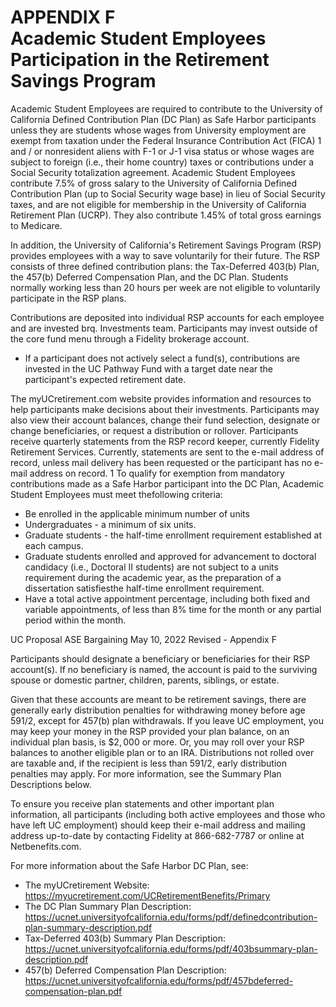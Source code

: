 ---
---
# APPENDIX F <br> Academic Student Employees Participation in the Retirement Savings Program 

Academic Student Employees are required to contribute to the University of California Defined Contribution Plan (DC Plan) as Safe Harbor participants unless they are students whose wages from University employment are exempt from taxation under the Federal
Insurance Contribution Act (FICA) 1 and / or nonresident aliens with F-1 or J-1 visa status or whose wages are subject to foreign (i.e., their home country) taxes or contributions under a Social Security totalization agreement. Academic Student Employees contribute 7.5\% of gross salary to the University of California Defined Contribution Plan (up to Social Security wage base) in lieu of Social Security taxes, and are not eligible for membership in the University of California Retirement Plan (UCRP). They also contribute $1.45 \%$ of total gross earnings to Medicare.

In addition, the University of California's Retirement Savings Program (RSP) provides employees with a way to save voluntarily for their future. The RSP consists of three defined contribution plans: the Tax-Deferred 403(b) Plan, the 457(b) Deferred Compensation Plan, and the DC Plan. Students normally working less than 20 hours per week are not eligible to voluntarily participate in the RSP plans.

Contributions are deposited into individual RSP accounts for each employee and are invested brq. Investments team. Participants may invest outside of the core fund menu through a Fidelity brokerage account.

- If a participant does not actively select a fund(s), contributions are invested in the UC Pathway Fund with a target date near the participant's expected retirement date.

The myUCretirement.com website provides information and resources to help participants make decisions about their investments. Participants may also view their account balances, change their fund selection, designate or change beneficiaries, or request a distribution or rollover. Participants receive quarterly statements from the RSP record keeper, currently Fidelity Retirement Services. Currently, statements are sent to the e-mail address of record, unless mail delivery has been requested or the participant has no e-mail address on record.
1 To qualify for exemption from mandatory contributions made as a Safe Harbor participant into the DC Plan, Academic Student Employees must meet thefollowing criteria:

- Be enrolled in the applicable minimum number of units
- Undergraduates - a minimum of six units.
- Graduate students - the half-time enrollment requirement established at each campus.
- Graduate students enrolled and approved for advancement to doctoral candidacy (i.e., Doctoral II students) are not subject to a units requirement during the academic year, as the preparation of a dissertation satisfiesthe half-time enrollment requirement.
- Have a total active appointment percentage, including both fixed and variable appointments, of less than $8 \%$ time for the month or any partial period within the month.

UC Proposal ASE Bargaining
May 10, 2022
Revised - Appendix F

Participants should designate a beneficiary or beneficiaries for their RSP account(s). If no beneficiary is named, the account is paid to the surviving spouse or domestic partner, children, parents, siblings, or estate.

Given that these accounts are meant to be retirement savings, there are generally early distribution penalties for withdrawing money before age $591 / 2$, except for 457(b) plan withdrawals. If you leave UC employment, you may keep your money in the RSP provided your plan balance, on an individual plan basis, is $\$ 2,000$ or more. Or, you may roll over your RSP balances to another eligible plan or to an IRA. Distributions not rolled over are taxable and, if the recipient is less than 591/2, early distribution penalties may apply. For more information, see the Summary Plan Descriptions below.

To ensure you receive plan statements and other important plan information, all participants (including both active employees and those who have left UC employment) should keep their e-mail address and mailing address up-to-date by contacting Fidelity at 866-682-7787 or online at Netbenefits.com.

For more information about the Safe Harbor DC Plan, see:

- The myUCretirement Website:
https://myucretirement.com/UCRetirementBenefits/Primary
- The DC Plan Summary Plan Description: https://ucnet.universityofcalifornia.edu/forms/pdf/definedcontribution-plan-summary-description.pdf
- Tax-Deferred 403(b) Summary Plan Description: https://ucnet.universityofcalifornia.edu/forms/pdf/403bsummary-plan-description.pdf
- 457(b) Deferred Compensation Plan Description: https://ucnet.universityofcalifornia.edu/forms/pdf/457bdeferred-compensation-plan.pdf

